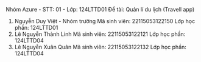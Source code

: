 Nhóm Azure - STT: 01 - Lớp: 124LTTD01 
Đề tài: Quản lí du lịch (Travell app)
1. Nguyễn Duy Việt - Nhóm trưởng
    Mã sinh viên: 22115053122150
    Lớp học phần: 124LTTD01
2. Lê Nguyễn Thành Linh
    Mã sinh viên: 22115053122121
    Lớp học phần: 124LTTD04
3. Lê Nguyễn Xuân Quân
    Mã sinh viên: 22115053122132
    Lớp học phần: 124LTTD04
 
